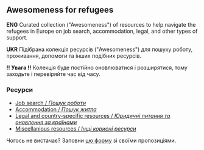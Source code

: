 ## Awesomeness for refugees
**ENG** Curated collection ("Awesomeness") of resources to help navigate the refugees in Europe on job search, accommodation, legal, and other types of support.

**UKR** Підібрана колекція ресурсів ("Awesomeness") для пошуку роботу, проживання, допомоги та інших подібних ресурсів.

**!! Увага !!** Колекція буде постійно оновлюватися і розширятися, тому заходьте і перевіряйте час від часу.

### Ресурси

* [Job search / _Пошук роботи_](content/job_search.md)
* [Accommodation / _Пошук житла_](content/accommodation.md)
* [Legal and country-specific resources / _Юридичні питання та оновлення за країнами_](content/legal.md)
* [Miscellanious resources / _Інщі корисні ресурси_](content/misc.md)

Чогось не вистачає? Заповни [цю форму](https://docs.google.com/forms/d/e/1FAIpQLSecFTM6L5tsFEDgfmxSzEMplG3YSja_ncb561XlC4RuOBJiQg/viewform?usp=sf_link) зі своїми пропозиціями.